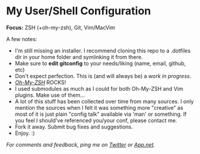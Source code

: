 # My User/Shell Configuration

**Focus:** ZSH (+oh-my-zsh), Git, Vim/MacVim

A few notes:

- I'm still missing an installer. I recommend cloning this repo to a .dotfiles dir in your home folder and symlinking it from there.
- Make sure to **edit gitconfig** to your needs/liking (name, email, github, etc)
- Don't expect perfection. This is (and will always be) a *work in progress*.
- [*Oh-My-ZSH*](http://github.com/robbyrussell/oh-my-zsh) ROCKS!
- I used submodules as much as I could for both Oh-My-ZSH and Vim plugins. Make use of them…
- A lot of this stuff has been collected over time from many sources. I only mention the sources when I felt it was something more "creative" as most of it is just plain "config talk" available via 'man' or something. If you feel I should've referenced you/your conf, please contact me.
- Fork it away. Submit bug fixes and suggestions.
- Enjoy. :)


*For comments and feedback, ping me on [Twitter](http://twitter.com/levifig) or [App.net](http://alpha.app.net/levifig).*
